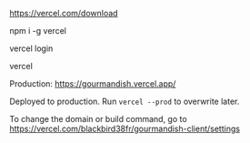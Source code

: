 https://vercel.com/download

npm i -g vercel

vercel login

vercel

Production: https://gourmandish.vercel.app/

Deployed to production. Run `vercel --prod` to overwrite later.

To change the domain or build command, go to https://vercel.com/blackbird38fr/gourmandish-client/settings
